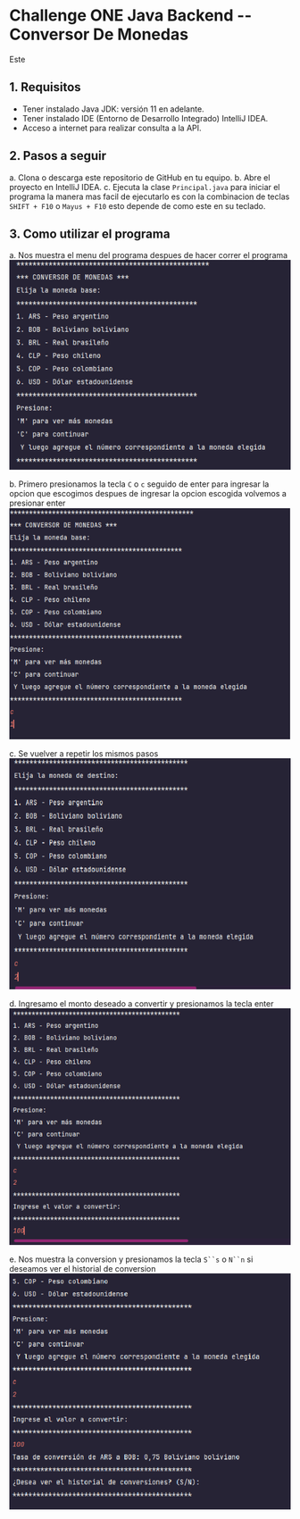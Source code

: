 # Challenge ONE Java Backend -- Conversor De Monedas

Este 

## 1. Requisitos
- Tener instalado Java JDK: versión 11 en adelante.
- Tener instalado IDE (Entorno de Desarrollo Integrado) IntelliJ IDEA.
- Acceso a internet para realizar consulta a la API.

## 2. Pasos a seguir
a. Clona o descarga este repositorio de GitHub en tu equipo.
b. Abre el proyecto en IntelliJ IDEA.
c. Ejecuta la clase `Principal.java` para iniciar el programa la manera mas facil de ejecutarlo es con la combinacion de teclas `SHIFT + F10` o `Mayus + F10` esto depende de como este en su teclado.

## 3. Como utilizar el programa
a. Nos muestra el menu del programa despues de hacer correr el programa
![1.png](image%2F1.png)

b. Primero presionamos la tecla `C` o `c` seguido de enter para ingresar
   la opcion que escogimos despues de ingresar la opcion escogida 
   volvemos a presionar enter
![2.png](image%2F2.png)

c. Se vuelver a repetir los mismos pasos
![3.png](image%2F3.png)

d. Ingresamo el monto deseado a convertir y presionamos la tecla enter
![4.png](image%2F4.png)

e. Nos muestra la conversion y presionamos la tecla `S``s` o `N``n` si deseamos ver el historial de conversion
![5.png](image%2F5.png)

